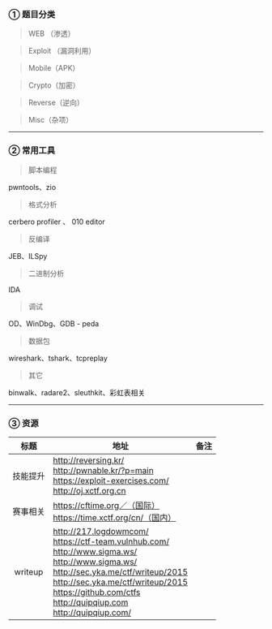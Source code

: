 

### ① 题目分类

> WEB （渗透）

> Exploit （漏洞利用）

> Mobile（APK）

> Crypto（加密）

> Reverse（逆向）

> Misc（杂项）

---

### ② 常用工具

> 脚本编程

pwntools、zio

> 格式分析

cerbero profiler 、 010 editor

> 反编译

JEB、ILSpy

> 二进制分析

IDA

> 调试

OD、WinDbg、GDB - peda

> 数据包

wireshark、tshark、tcpreplay

> 其它

binwalk、radare2、sleuthkit、彩虹表相关

---
### ③ 资源

| 标题     | 地址 | 备注 |
| :--------: | ---- | ---- |
| 技能提升 |  http://reversing.kr/ <br/> http://pwnable.kr/?p=main <br/> https://exploit-exercises.com/ <br/> http://oj.xctf.org.cn    |      |
| 赛事相关 |  https://cftime.org／（国际）<br/> https://time.xctf.org/cn/（国内）    |      |
| writeup  | http://217.logdowmcom/ <br/> https://ctf-team.vulnhub.com/ <br/> http://www.sigma.ws/ <br/> http://www.sigma.ws/ <br/> http://sec.yka.me/ctf/writeup/2015 <br/> http://sec.yka.me/ctf/writeup/2015 <br/> https://github.com/ctfs <br/> http://quipqiup.com <br/> http://quipqiup.com/     |      |
